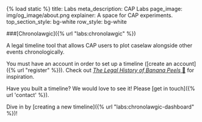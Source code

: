 {% load static %}
title: Labs
meta_description: CAP Labs
page_image: img/og_image/about.png
explainer: A space for CAP experiments.
top_section_style: bg-white
row_style: bg-white

###[Chronolawgic]({% url "labs:chronolawgic" %})

A legal timeline tool that allows CAP users to plot caselaw alongside other
events chronologically. 

You must have an account in order to set up a timeline ([create an account]({% url "register" %})).
Check out [_The Legal History of Banana Peels_ 🍌](https://case.law/labs/chronolawgic/timeline/K9T3GisHsC) for inspiration.

Have you built a timeline? We would love to see it! Please [get in touch]({% url 'contact' %}).

Dive in by [creating a new timeline]({% url "labs:chronolawgic-dashboard" %})!
